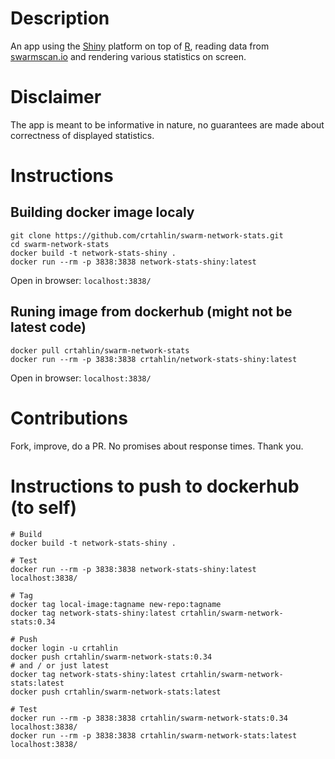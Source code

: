 # Description

An app using the [Shiny](https://www.shinyapps.io/) platform on top of [R](https://cran.r-project.org/), reading data from [swarmscan.io](https://swarmscan.io/) and rendering various statistics on screen.

# Disclaimer

The app is meant to be informative in nature, no guarantees are made about correctness of displayed statistics.

# Instructions

## Building docker image localy
```
git clone https://github.com/crtahlin/swarm-network-stats.git
cd swarm-network-stats
docker build -t network-stats-shiny .
docker run --rm -p 3838:3838 network-stats-shiny:latest
```

Open in browser: `localhost:3838/`


## Runing image from dockerhub (might not be latest code)
```
docker pull crtahlin/swarm-network-stats
docker run --rm -p 3838:3838 crtahlin/network-stats-shiny:latest
```

Open in browser: `localhost:3838/`

# Contributions

Fork, improve, do a PR. No promises about response times. Thank you.

# Instructions to push to dockerhub (to self)

```
# Build
docker build -t network-stats-shiny .

# Test
docker run --rm -p 3838:3838 network-stats-shiny:latest
localhost:3838/

# Tag
docker tag local-image:tagname new-repo:tagname
docker tag network-stats-shiny:latest crtahlin/swarm-network-stats:0.34

# Push
docker login -u crtahlin
docker push crtahlin/swarm-network-stats:0.34
# and / or just latest
docker tag network-stats-shiny:latest crtahlin/swarm-network-stats:latest
docker push crtahlin/swarm-network-stats:latest

# Test
docker run --rm -p 3838:3838 crtahlin/swarm-network-stats:0.34
localhost:3838/
docker run --rm -p 3838:3838 crtahlin/swarm-network-stats:latest
localhost:3838/
``` 

